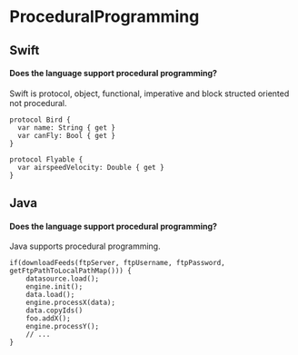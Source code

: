 # ProceduralProgramming
## Swift
#### Does the language support procedural programming?
Swift is protocol, object, functional, imperative and block structed oriented not procedural.
~~~
protocol Bird {
  var name: String { get }
  var canFly: Bool { get }
}

protocol Flyable {
  var airspeedVelocity: Double { get }
}
~~~
## Java
#### Does the language support procedural programming?
Java supports procedural programming.
~~~
if(downloadFeeds(ftpServer, ftpUsername, ftpPassword, getFtpPathToLocalPathMap())) {
    datasource.load();
    engine.init();
    data.load();
    engine.processX(data);
    data.copyIds()
    foo.addX();
    engine.processY();
    // ...
}
~~~
